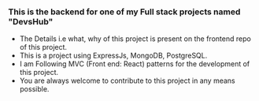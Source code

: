 ### This is the backend for one of my Full stack projects named "DevsHub"
- The Details i.e what, why of this project is present on the frontend repo of this project.
- This is a project using ExpressJs, MongoDB, PostgreSQL.
- I am Following MVC (Front end: React) patterns for the development of this project.
- You are always welcome to contribute to this project in any means possible.